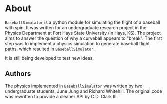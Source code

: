 # About

`BaseballSimulator` is a python module for simulating the flight of a baseball with spin. It was written for an undergraduate
research project in the Physics Department at Fort Hays State University (in Hays, KS). The project aims to answer the question
of why a curveball appears to "break". The first step was to implement a physics simulation to generate baseball flight
paths, which resulted in `BaseballSimulator`.

It is still being developed to test new ideas.

## Authors

The physics implemented in `BaseballSimulator` was written by two undergraduate students, June Jung and Richard Whitehill. The
original code was rewritten to provide a cleaner API by C.D. Clark III. 
